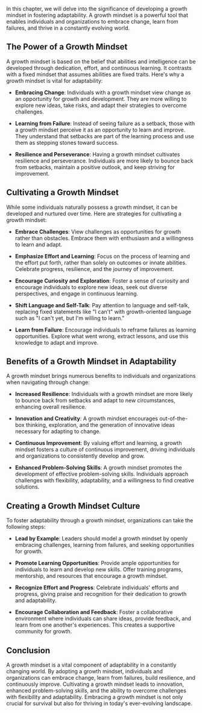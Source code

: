 
In this chapter, we will delve into the significance of developing a growth mindset in fostering adaptability. A growth mindset is a powerful tool that enables individuals and organizations to embrace change, learn from failures, and thrive in a constantly evolving world.

**The Power of a Growth Mindset**
---------------------------------

A growth mindset is based on the belief that abilities and intelligence can be developed through dedication, effort, and continuous learning. It contrasts with a fixed mindset that assumes abilities are fixed traits. Here's why a growth mindset is vital for adaptability:

* **Embracing Change**: Individuals with a growth mindset view change as an opportunity for growth and development. They are more willing to explore new ideas, take risks, and adapt their strategies to overcome challenges.

* **Learning from Failure**: Instead of seeing failure as a setback, those with a growth mindset perceive it as an opportunity to learn and improve. They understand that setbacks are part of the learning process and use them as stepping stones toward success.

* **Resilience and Perseverance**: Having a growth mindset cultivates resilience and perseverance. Individuals are more likely to bounce back from setbacks, maintain a positive outlook, and keep striving for improvement.

**Cultivating a Growth Mindset**
--------------------------------

While some individuals naturally possess a growth mindset, it can be developed and nurtured over time. Here are strategies for cultivating a growth mindset:

* **Embrace Challenges**: View challenges as opportunities for growth rather than obstacles. Embrace them with enthusiasm and a willingness to learn and adapt.

* **Emphasize Effort and Learning**: Focus on the process of learning and the effort put forth, rather than solely on outcomes or innate abilities. Celebrate progress, resilience, and the journey of improvement.

* **Encourage Curiosity and Exploration**: Foster a sense of curiosity and encourage individuals to explore new ideas, seek out diverse perspectives, and engage in continuous learning.

* **Shift Language and Self-Talk**: Pay attention to language and self-talk, replacing fixed statements like "I can't" with growth-oriented language such as "I can't yet, but I'm willing to learn."

* **Learn from Failure**: Encourage individuals to reframe failures as learning opportunities. Explore what went wrong, extract lessons, and use this knowledge to adapt and improve.

**Benefits of a Growth Mindset in Adaptability**
------------------------------------------------

A growth mindset brings numerous benefits to individuals and organizations when navigating through change:

* **Increased Resilience**: Individuals with a growth mindset are more likely to bounce back from setbacks and adapt to new circumstances, enhancing overall resilience.

* **Innovation and Creativity**: A growth mindset encourages out-of-the-box thinking, exploration, and the generation of innovative ideas necessary for adapting to change.

* **Continuous Improvement**: By valuing effort and learning, a growth mindset fosters a culture of continuous improvement, driving individuals and organizations to consistently develop and grow.

* **Enhanced Problem-Solving Skills**: A growth mindset promotes the development of effective problem-solving skills. Individuals approach challenges with flexibility, adaptability, and a willingness to find creative solutions.

**Creating a Growth Mindset Culture**
-------------------------------------

To foster adaptability through a growth mindset, organizations can take the following steps:

* **Lead by Example**: Leaders should model a growth mindset by openly embracing challenges, learning from failures, and seeking opportunities for growth.

* **Promote Learning Opportunities**: Provide ample opportunities for individuals to learn and develop new skills. Offer training programs, mentorship, and resources that encourage a growth mindset.

* **Recognize Effort and Progress**: Celebrate individuals' efforts and progress, giving praise and recognition for their dedication to growth and adaptability.

* **Encourage Collaboration and Feedback**: Foster a collaborative environment where individuals can share ideas, provide feedback, and learn from one another's experiences. This creates a supportive community for growth.

**Conclusion**
--------------

A growth mindset is a vital component of adaptability in a constantly changing world. By adopting a growth mindset, individuals and organizations can embrace change, learn from failures, build resilience, and continuously improve. Cultivating a growth mindset leads to innovation, enhanced problem-solving skills, and the ability to overcome challenges with flexibility and adaptability. Embracing a growth mindset is not only crucial for survival but also for thriving in today's ever-evolving landscape.
